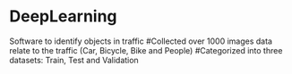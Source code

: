 # DeepLearning
Software to identify objects in traffic 
#Collected over 1000 images data relate to the traffic (Car, Bicycle, Bike and People)
#Categorized into three datasets: Train, Test and Validation
